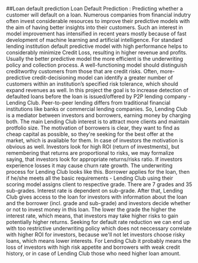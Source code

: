 ##Loan default prediction
 Loan Default Prediction : Predicting whether a customer will default on a loan.
Numerous companies from financial indutry often invest considerable resources to improve their predictive models with the aim of having better insights into their customers. Such an interest in model improvement has intensified in recent years mostly because of fast development of machine learning and artificial intelligence. For standard lending institution default predictive model with high performance helps to considerably minimize Credit Loss, resulting in higher revenue and profits. Usually the better predictive model the more efficient is the underwriting policy and collection process. A well-functioning model should distinguish creditworthy customers from those that are credit risks. Often, more-predictive credit-decisioning model can identify a greater number of customers within an institution’s specified risk tolerance, which should expand revenues as well.
In this project the goal is to increase detection of defaulted loans before the loan is issued/offered by P2P lending company - Lending Club. Peer-to-peer lending differs from traditional financial institutions like banks or commercial lending companies.
So, Lending Club is a mediator between investors and borrowers, earning money by charging both. The main Lending Club interest is to attract more clients and maintain protfolio size. The motivation of borrowers is clear, they want to find as cheap capital as possible, so they're seeking for the best offer at the market, which is available for them. In case of investors the motivation is obvious as well. Investors look for high ROI (return of investments), but remembering that returns are proportional to risks, we may formalize saying, that investors look for appropriate returns/risks ratio. If investors experience losses it may cause churn rate growth.
The underwriting process for Lending Club looks like this. Borrower applies for the loan, then if he/she meets all the basic requirements - Lending Club using their scoring model assigns client to respective grade. There are 7 grades and 35 sub-grades. Interest rate is dependent on sub-grade. After that, Lending Club gives access to the loan for investors with information about the loan and the borrower (incl. grade and sub-grade) and investors decide whether or not to invest money in this loan. The lower the grade the higher the interest rate, which means, that investors may take higher risks to gain potentially higher returns.
Seeking for default rate reduction we can end up with too restrictive underwriting policy which does not neccessary correlate with higher ROI for investors, because we'll not let investors choose risky loans, which means lower interests. For Lending Club it probably means the loss of investors with high risk appetite and borrowers with weak credit history, or in case of Lending Club those who need higher loan amount.
